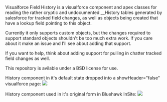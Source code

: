 Visualforce Field History is a visualforce component and apex classes for reading the rather cryptic and undocumented __History tables generated by salesforce for tracked field changes, as well as objects being created that have a lookup field pointing to this object.

Currently it only supports custom objects, but the changes required to support standard objects shouldn't be too much extra work. If you care about it make an issue and I'll see about adding that support.


If you want to help, think about adding support for pulling in chatter tracked field changes as well.

This repository is avilable under a BSD license for use.

History component in it's default state dropped into a showHeader="false" visualforce page:
![](http://github.com/capeterson/Visualforce-Field-History/raw/master/screenshot-default.png)

History component used in it's original form in Bluehawk InSite:
![](http://github.com/capeterson/Visualforce-Field-History/raw/master/screenshot.png)
